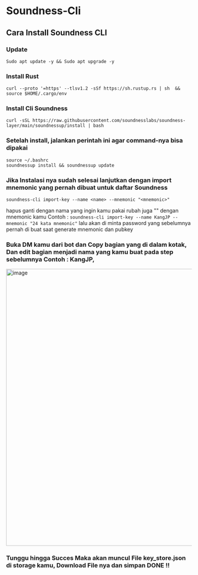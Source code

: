 # Soundness-Cli

## Cara Install Soundness CLI

### Update
```
Sudo apt update -y && Sudo apt upgrade -y
```

### Install Rust
```
curl --proto '=https' --tlsv1.2 -sSf https://sh.rustup.rs | sh  && source $HOME/.cargo/env
```

### Install Cli Soundness
```
curl -sSL https://raw.githubusercontent.com/soundnesslabs/soundness-layer/main/soundnessup/install | bash
```

### Setelah install, jalankan perintah ini agar command-nya bisa dipakai
```
source ~/.bashrc
soundnessup install && soundnessup update 
```
### Jika Instalasi nya sudah selesai lanjutkan dengan import mnemonic yang pernah dibuat untuk daftar Soundness
```
soundness-cli import-key --name <name> --mnemonic "<mnemonic>"
```
hapus ganti <name> dengan nama yang ingin kamu pakai rubah juga "<mnemonic>" dengan mnemonic kamu Contoh :
``` soundness-cli import-key --name KangJP --mnemonic "24 kata mnemonic" ```
lalu akan di minta password yang sebelumnya pernah di buat saat generate mnemonic dan pubkey

### Buka DM kamu dari bot dan Copy bagian yang di dalam kotak, Dan edit bagian <your-key-name> menjadi nama yang kamu buat pada step sebelumnya Contoh : KangJP,
<img width="530" height="752" alt="image" src="https://github.com/user-attachments/assets/9b5d0889-efff-4a9a-8142-c11b9ad2f777" />

### Tunggu hingga Succes Maka akan muncul File key_store.json di storage kamu, Download File nya dan simpan DONE !! 

